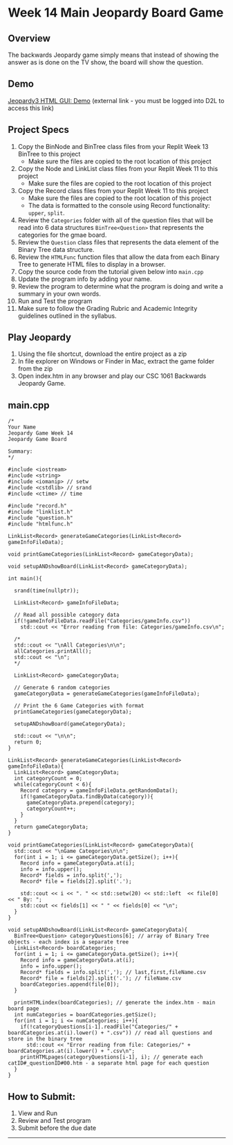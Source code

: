 # Week 14 Main Jeopardy Board Game

## Overview
The backwards Jeopardy game simply means that instead of showing the answer as is done on the TV show, the board will show the question.

## Demo
[Jeopardy3 HTML GUI: Demo](https://mycourses.cccs.edu/d2l/le/content/61460/viewContent/7217526/View)  (external link - you must be logged into D2L to access this link)

## Project Specs

1. Copy the BinNode and BinTree class files from your Replit Week 13 BinTree to this project
    - Make sure the files are copied to the root location of this project
2. Copy the Node and LinkList class files from your Replit Week 11 to this project
    - Make sure the files are copied to the root location of this project
3. Copy the Record class files from your Replit Week 11 to this project
    - Make sure the files are copied to the root location of this project
    - The data is formatted to the console using Record functionality: `upper`, `split`.
4. Review the `Categories` folder with all of the question files that will be read into 6 data structures `BinTree<Question>` that represents the categories for the gmae board.
5. Review the `Question` class files that represents the data element of the Binary Tree data structure.
6. Review the `HTMLFunc` function files that allow the data from each Binary Tree to generate HTML files to display in a browser.
7. Copy the source code from the tutorial given below into `main.cpp`
8. Update the program info by adding your name.
9. Review the program to determine what the program is doing and write a summary in your own words.
10. Run and Test the program
11. Make sure to follow the Grading Rubric and Academic Integrity guidelines outlined in the syllabus.

## Play Jeopardy

1. Using the file shortcut, download the entire project as a zip
2. In file explorer on Windows or Finder in Mac, extract the game folder from the zip
3. Open index.htm in any browser and play our CSC 1061 Backwards Jeopardy Game.

## main.cpp

```
/*
Your Name
Jeopardy Game Week 14
Jeopardy Game Board

Summary: 
*/

#include <iostream>	
#include <string> 
#include <iomanip> // setw
#include <cstdlib> // srand
#include <ctime> // time

#include "record.h"
#include "linklist.h"
#include "question.h"
#include "htmlfunc.h"

LinkList<Record> generateGameCategories(LinkList<Record> gameInfoFileData);

void printGameCategories(LinkList<Record> gameCategoryData);

void setupANDshowBoard(LinkList<Record> gameCategoryData);

int main(){

  srand(time(nullptr));

  LinkList<Record> gameInfoFileData;

  // Read all possible category data
  if(!gameInfoFileData.readFile("Categories/gameInfo.csv"))
    std::cout << "Error reading from file: Categories/gameInfo.csv\n";

  /*
  std::cout << "\nAll Categories\n\n";
  allCategories.printAll();
  std::cout << "\n";
  */

  LinkList<Record> gameCategoryData;

  // Generate 6 random categories
  gameCategoryData = generateGameCategories(gameInfoFileData);

  // Print the 6 Game Categories with format
  printGameCategories(gameCategoryData);

  setupANDshowBoard(gameCategoryData);

  std::cout << "\n\n";
  return 0;
}

LinkList<Record> generateGameCategories(LinkList<Record> gameInfoFileData){
  LinkList<Record> gameCategoryData;
  int categoryCount = 0;
  while(categoryCount < 6){
    Record category = gameInfoFileData.getRandomData();
    if(!gameCategoryData.findByData(category)){
      gameCategoryData.prepend(category);
      categoryCount++;
    }
  }
  return gameCategoryData;
}

void printGameCategories(LinkList<Record> gameCategoryData){
  std::cout << "\nGame Categories\n\n";
  for(int i = 1; i <= gameCategoryData.getSize(); i++){
    Record info = gameCategoryData.at(i);
    info = info.upper();
    Record* fields = info.split(',');
    Record* file = fields[2].split('.');

    std::cout << i << ". " << std::setw(20) << std::left  << file[0] << " By: ";
    std::cout << fields[1] << " " << fields[0] << "\n";
  }
}

void setupANDshowBoard(LinkList<Record> gameCategoryData){
  BinTree<Question> categoryQuestions[6]; // array of Binary Tree objects - each index is a separate tree
  LinkList<Record> boardCategories;
  for(int i = 1; i <= gameCategoryData.getSize(); i++){
    Record info = gameCategoryData.at(i);
    info = info.upper();
    Record* fields = info.split(','); // last,first,fileName.csv
    Record* file = fields[2].split('.'); // fileName.csv
    boardCategories.append(file[0]);
  }

  printHTMLindex(boardCategories); // generate the index.htm - main board page
  int numCategories = boardCategories.getSize();
  for(int i = 1; i <= numCategories; i++){
    if(!categoryQuestions[i-1].readFile("Categories/" + boardCategories.at(i).lower() + ".csv")) // read all questions and store in the binary tree
      std::cout << "Error reading from file: Categories/" + boardCategories.at(i).lower() + ".csv\n"; 
    printHTMLpages(categoryQuestions[i-1], i); // generate each catID#_questionID#00.htm - a separate html page for each question
  }
}
```

## How to Submit:

1. View and Run
2. Review and Test program
3. Submit before the due date

___
